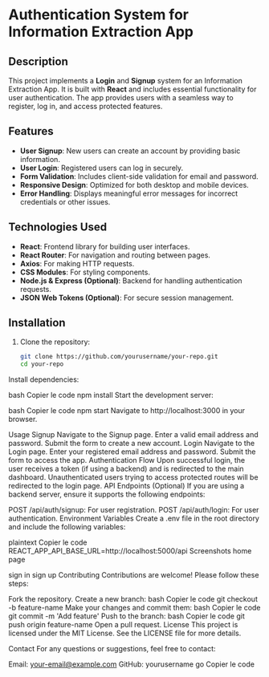 
# Authentication System for Information Extraction App

## Description
This project implements a **Login** and **Signup** system for an Information Extraction App. It is built with **React** and includes essential functionality for user authentication. The app provides users with a seamless way to register, log in, and access protected features.

## Features
- **User Signup**: New users can create an account by providing basic information.
- **User Login**: Registered users can log in securely.
- **Form Validation**: Includes client-side validation for email and password.
- **Responsive Design**: Optimized for both desktop and mobile devices.
- **Error Handling**: Displays meaningful error messages for incorrect credentials or other issues.

## Technologies Used
- **React**: Frontend library for building user interfaces.
- **React Router**: For navigation and routing between pages.
- **Axios**: For making HTTP requests.
- **CSS Modules**: For styling components.
- **Node.js & Express (Optional)**: Backend for handling authentication requests.
- **JSON Web Tokens (Optional)**: For secure session management.

## Installation

1. Clone the repository:
   ```bash
   git clone https://github.com/yourusername/your-repo.git
   cd your-repo
Install dependencies:

bash
Copier le code
npm install
Start the development server:

bash
Copier le code
npm start
Navigate to http://localhost:3000 in your browser.


Usage
Signup
Navigate to the Signup page.
Enter a valid email address and password.
Submit the form to create a new account.
Login
Navigate to the Login page.
Enter your registered email address and password.
Submit the form to access the app.
Authentication Flow
Upon successful login, the user receives a token (if using a backend) and is redirected to the main dashboard.
Unauthenticated users trying to access protected routes will be redirected to the login page.
API Endpoints (Optional)
If you are using a backend server, ensure it supports the following endpoints:

POST /api/auth/signup: For user registration.
POST /api/auth/login: For user authentication.
Environment Variables
Create a .env file in the root directory and include the following variables:

plaintext
Copier le code
REACT_APP_API_BASE_URL=http://localhost:5000/api
Screenshots
home page

sign in sign up 
Contributing
Contributions are welcome! Please follow these steps:

Fork the repository.
Create a new branch:
bash
Copier le code
git checkout -b feature-name
Make your changes and commit them:
bash
Copier le code
git commit -m 'Add feature'
Push to the branch:
bash
Copier le code
git push origin feature-name
Open a pull request.
License
This project is licensed under the MIT License. See the LICENSE file for more details.

Contact
For any questions or suggestions, feel free to contact:

Email: your-email@example.com
GitHub: yourusername
go
Copier le code
